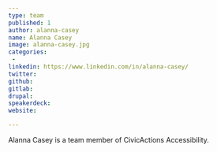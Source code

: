 ```yaml
---
type: team
published: 1
author: alanna-casey
name: Alanna Casey
image: alanna-casey.jpg
categories:
 - 
linkedin: https://www.linkedin.com/in/alanna-casey/
twitter: 
github: 
gitlab: 
drupal: 
speakerdeck: 
website: 

---
```


Alanna Casey is a team member of CivicActions Accessibility.
